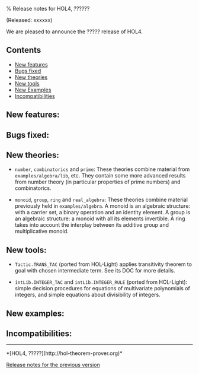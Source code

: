 % Release notes for HOL4, ??????

<!-- search and replace ?????? strings corresponding to release name -->
<!-- indent code within bulleted lists to column 11 -->

(Released: xxxxxx)

We are pleased to announce the ????? release of HOL4.

Contents
--------

-   [New features](#new-features)
-   [Bugs fixed](#bugs-fixed)
-   [New theories](#new-theories)
-   [New tools](#new-tools)
-   [New Examples](#new-examples)
-   [Incompatibilities](#incompatibilities)

New features:
-------------

Bugs fixed:
-----------

New theories:
-------------

- `number`, `combinatorics` and `prime`: These theories combine material
   from `examples/algebra/lib`, etc.
   They contain some more advanced results from number theory (in particular properties of prime numbers) and combinatorics.

- `monoid`, `group`, `ring` and `real_algebra`: These theories combine
   material previously held in `examples/algebra`.
   A monoid is an algebraic structure: with a carrier set, a binary operation and an identity element.
   A group is an algebraic structure: a monoid with all its elements invertible.
   A ring takes into account the interplay between its additive group and multiplicative monoid.

New tools:
----------

- `Tactic.TRANS_TAC` (ported from HOL-Light) applies transitivity theorem to goal
  with chosen intermediate term. See its DOC for more details.

- `intLib.INTEGER_TAC` and `intLib.INTEGER_RULE` (ported from HOL-Light): simple
  decision procedures for equations of multivariate polynomials of integers, and
  simple equations about divisibility of integers.

New examples:
-------------

Incompatibilities:
------------------

* * * * *

<div class="footer">
*[HOL4, ?????](http://hol-theorem-prover.org)*

[Release notes for the previous version](trindemossen-1.release.html)

</div>
